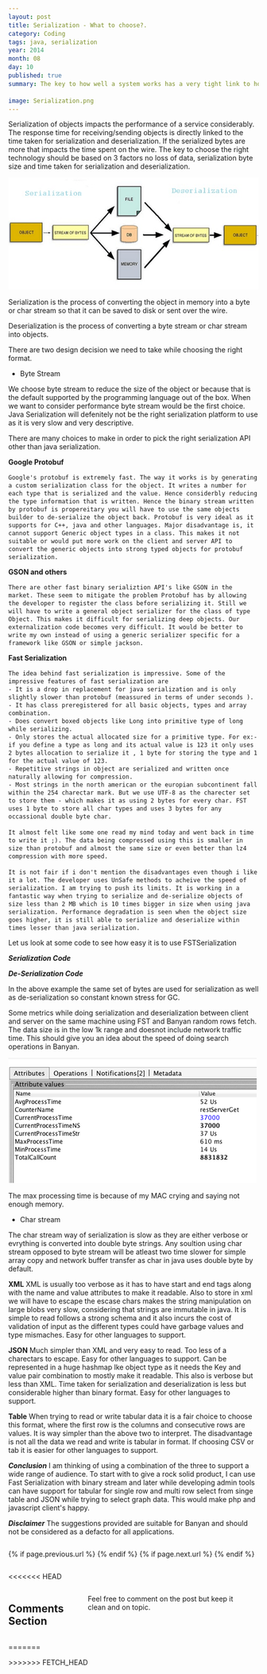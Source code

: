 ```yaml
---
layout: post
title: Serialization - What to choose?.
category: Coding
tags: java, serialization
year: 2014
month: 08
day: 10
published: true
summary: The key to how well a system works has a very tight link to how efficiently the objects in the system can be sent and received. What all design considerations can i do.

image: Serialization.png
---
```


Serialization of objects impacts the performance of a service considerably. The response time for receiving/sending objects is directly linked to the time taken for serialization and deserialization. If the serialized bytes are more that impacts the time spent on the wire. The key to choose the right technology should be based on 3 factors no loss of data, serialization byte size and time taken for serialization and deserialization.

![Java Serialization](/img/posts/Serialization.png)

Serialization is the process of converting the object in memory into a byte or char stream so that it can be saved to disk or sent over the wire.

Deserialization is the process of converting a byte stream or char stream into objects.

There are two design decision we need to take while choosing the right format.

* Byte Stream

We choose byte stream to reduce the size of the object or because that is the default supported by the programming language out of the box. When we want to consider performance byte stream would be the first choice. Java Serialization will defenitely not be the right serialization platform to use as it is very slow and very descriptive. 

There are many choices to make in order to pick the right serialization API
other than java serialization.

**Google Protobuf**

    Google's protobuf is extremely fast. The way it works is by generating a custom serialization class for the object. It writes a number for each type that is serialized and the value. Hence considerbly reducing the type information that is written. Hence the binary stream written by protobuf is propereitary you will have to use the same objects builder to de-serialize the object back. Protobuf is very ideal as it supports for C++, java and other languages. Major disadvantage is, it cannot support Generic object types in a class. This makes it not suitable or would put more work on the client and server API to convert the generic objects into strong typed objects for protobuf serialization. 

**GSON and others**
    
    There are other fast binary serializtion API's like GSON in the market. These seem to mitigate the problem Protobuf has by allowing the developer to register the class before serializing it. Still we will have to write a general object serializer for the class of type Object. This makes it difficult for serializing deep objects. Our externalization code becomes very difficult. It would be better to write my own instead of using a generic serializer specific for a framework like GSON or simple jackson.

**Fast Serialization**

    The idea behind fast serialization is impressive. Some of the impressive features of fast serialization are
    - It is a drop in replacement for java serialization and is only slightly slower than protobuf (meassured in terms of under seconds ). 
    - It has class preregistered for all basic objects, types and array combination. 
    - Does convert boxed objects like Long into primitive type of long while serializing. 
    - Only stores the actual allocated size for a primitive type. For ex:- if you define a type as long and its actual value is 123 it only uses 2 bytes allocation to serialize it , 1 byte for storing the type and 1 for the actual value of 123.
    - Repetitive strings in object are serialized and written once naturally allowing for compression.
    - Most strings in the north american or the europian subcontinent fall within the 254 charectar mark. But we use UTF-8 as the charecter set to store them - which makes it as using 2 bytes for every char. FST uses 1 byte to store all char types and uses 3 bytes for any occassional double byte char.
    
	It almost felt like some one read my mind today and went back in time to write it ;). The data being compressed using this is smaller in size than protobuf and almost the same size or even better than lz4 compression with more speed.
    
    It is not fair if i don't mention the disadvantages even though i like it a lot. The developer uses UnSafe methods to acheive the speed of serialization. I am trying to push its limits. It is working in a fantastic way when trying to serialize and de-serialize objects of size less than 2 MB which is 10 times bigger in size when using java serialization. Performance degradation is seen when the object size goes higher, it is still able to serialize and deserialize within times lesser than java serialization.

Let us look at some code to see how easy it is to use FSTSerialization

***Serialization Code***

<script src="https://gist.github.com/vallur/f0f67b213f9a56a715a3.js"></script>

***De-Serialization Code***    
<script src="https://gist.github.com/vallur/0a2f938593bf5fa56812.js"></script>

In the above example the same set of bytes are used for serialization as well as de-serialization so constant known stress for GC.

Some metrics while doing serialization and deserialization between client and server on the same machine using FST and Banyan random rows fetch. The data size is in the low 1k range and doesnot include network traffic time. This should give you an idea about the speed of doing search operations in Banyan.

![FSTSerialize](/img/posts/JMXSerialize.png)

The max processing time is because of my MAC crying and saying not enough memory.

* Char stream

The char stream way of serialization is slow as they are either verbose or evrything is converted into double byte strings. Any soultion using char stream opposed to byte stream will be atleast two time slower for simple array copy and network buffer transfer as char in java uses double byte by default.

**XML**
XML is usually too verbose as it has to have start and end tags along with the name and value attributes to make it readable. Also to store in xml we will have to escape the escase chars makes the string manipulation on large blobs very slow, considering that strings are immutable in java. It is simple to read follows a strong schema and it also incurs the cost of validation of input as the different types could have garbage values and type mismaches. Easy for other languages to support.

**JSON**
Much simpler than XML and very easy to read. Too less of a charectars to escape. Easy for other languages to support. Can be represented in a huge hashmap lke object type as it needs the Key and value pair combination to mostly make it readable. This also is verbose but less than XML. Time taken for serialization and deserialization is less but considerable higher than binary format. Easy for other languages to support.

**Table**
When trying to read or write tabular data it is a fair choice to choose this format, where the first row is the columns and consecutive rows are values. It is way simpler than the above two to interpret. The disadvantage is not all the data we read and write is tabular in format. If choosing CSV or tab it is easier for other languages to support. 

***Conclusion***
I am thinking of using a combination of the three to support a wide range of audience. To start with to give a rock solid product, I can use Fast Serialization with binary stream and later while developing admin tools can have support for tabular for single row and multi row select from singe table and JSON while trying to select graph data. This would make php and javascript client's happy.

***Disclaimer***
The suggestions provided are suitable for Banyan and should not be considered as a defacto for all applications.


<div class="row">	
	<div class="span9 column">
			<p class="pull-right">{% if page.previous.url %} <a href="{{page.previous.url}}" title="Previous Post: {{page.previous.title}}"><i class="icon-chevron-left"></i></a> 	{% endif %}   {% if page.next.url %} 	<a href="{{page.next.url}}" title="Next Post: {{page.next.title}}"><i class="icon-chevron-right"></i></a> 	{% endif %} </p>  
	</div>
</div>

<<<<<<< HEAD
<div class="row">	
    <div class="span9 columns">    
		<h2>Comments Section</h2>
	    <p>Feel free to comment on the post but keep it clean and on topic.</p>	
		<div id="fb-root"></div>
<script>(function(d, s, id) {
  var js, fjs = d.getElementsByTagName(s)[0];
  if (d.getElementById(id)) return;
  js = d.createElement(s); js.id = id;
  js.src = "//connect.facebook.net/en_US/sdk.js#xfbml=1&version=v2.0";
  fjs.parentNode.insertBefore(js, fjs);
}(document, 'script', 'facebook-jssdk'));</script>
<div class="fb-comments" data-href="http://vallur.github.io{{ page.url }}" data-numposts="5" data-width="700" data-colorscheme="light"></div>
</div>

=======
<div id="fb-root"></div>
<script>(function(d, s, id) {
  var js, fjs = d.getElementsByTagName(s)[0];
  if (d.getElementById(id)) return;
  js = d.createElement(s); js.id = id;
  js.src = "//connect.facebook.net/en_US/sdk.js#xfbml=1&version=v2.0";
  fjs.parentNode.insertBefore(js, fjs);
}(document, 'script', 'facebook-jssdk'));</script>
<div class="fb-comments" data-href="http://vallur.github.io{{ page.url }}" data-numposts="5" data-width="700" data-colorscheme="light"></div>
>>>>>>> FETCH_HEAD
<!-- Twitter -->
<script>!function(d,s,id){var js,fjs=d.getElementsByTagName(s)[0];if(!d.getElementById(id)){js=d.createElement(s);js.id=id;js.src="//platform.twitter.com/widgets.js";fjs.parentNode.insertBefore(js,fjs);}}(document,"script","twitter-wjs");</script>

<!-- Google + -->
<script type="text/javascript">
  (function() {
    var po = document.createElement('script'); po.type = 'text/javascript'; po.async = true;
    po.src = 'https://apis.google.com/js/plusone.js';
    var s = document.getElementsByTagName('script')[0]; s.parentNode.insertBefore(po, s);
  })();
</script>
